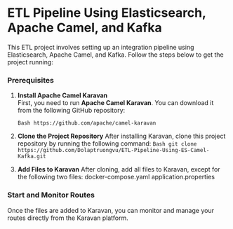 # ETL Pipeline Using Elasticsearch, Apache Camel, and Kafka

This ETL project involves setting up an integration pipeline using Elasticsearch, Apache Camel, and Kafka. Follow the steps below to get the project running:

### Prerequisites
1. **Install Apache Camel Karavan**  
   First, you need to run **Apache Camel Karavan**. You can download it from the following GitHub repository:
   
   `Bash
   https://github.com/apache/camel-karavan
   `
2. **Clone the Project Repository**
   After installing Karavan, clone this project repository by running the following command:
   `Bash
   git clone https://github.com/Dolaptruongvu/ETL-Pipeline-Using-ES-Camel-Kafka.git
   `
3. **Add Files to Karavan**
After cloning, add all files to Karavan, except for the following two files:
docker-compose.yaml
application.properties

### Start and Monitor Routes
Once the files are added to Karavan, you can monitor and manage your routes directly from the Karavan platform.

